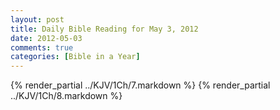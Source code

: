 ```yaml
---
layout: post
title: Daily Bible Reading for May 3, 2012
date: 2012-05-03
comments: true
categories: [Bible in a Year]
---
```

{% render_partial ../KJV/1Ch/7.markdown %}
{% render_partial ../KJV/1Ch/8.markdown %}
